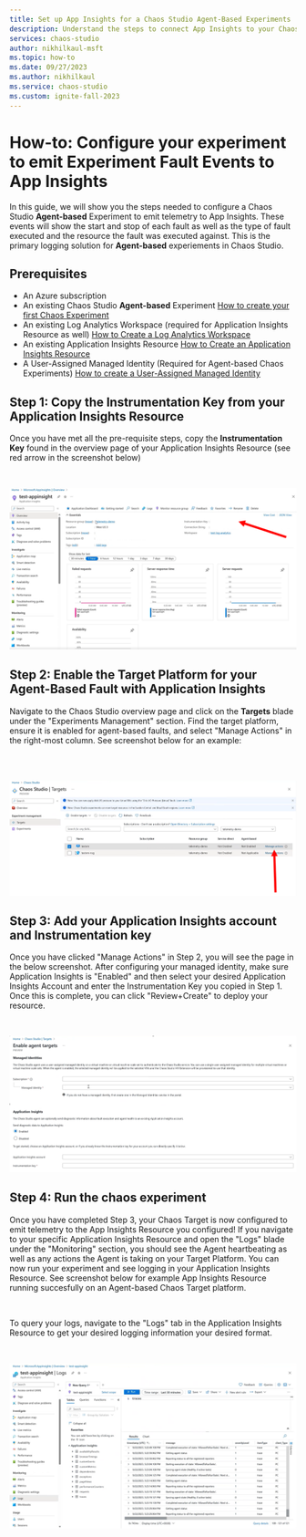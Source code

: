 ```yaml
---
title: Set up App Insights for a Chaos Studio Agent-Based Experiments
description: Understand the steps to connect App Insights to your Chaos Studio Agent-Based Experiment
services: chaos-studio
author: nikhilkaul-msft
ms.topic: how-to
ms.date: 09/27/2023
ms.author: nikhilkaul
ms.service: chaos-studio
ms.custom: ignite-fall-2023
---
```

# How-to: Configure your experiment to emit Experiment Fault Events to App Insights
In this guide, we will show you the steps needed to configure a Chaos Studio **Agent-based** Experiment to emit telemetry to App Insights. These events will show the start and stop of each fault as well as the type of fault executed and the resource the fault was executed against. This is the primary logging solution for **Agent-based** experiements in Chaos Studio.

## Prerequisites
- An Azure subscription
- An existing Chaos Studio **Agent-based** Experiment [How to create your first Chaos Experiment](chaos-studio-quickstart-azure-portal.md)
- An existing Log Analytics Workspace (required for Application Insights Resource as well) [How to Create a Log Analytics Workspace](../azure-monitor/logs/quick-create-workspace.md)
- An existing Application Insights Resource [How to Create an Application Insights Resource](../azure-monitor/app/create-workspace-resource.md)
- A User-Assigned Managed Identity (Required for Agent-based Chaos Experiments) [How to create a User-Assigned Managed Identity](../active-directory/managed-identities-azure-resources/how-manage-user-assigned-managed-identities.md)

## Step 1: Copy the Instrumentation Key from your Application Insights Resource
Once you have met all the pre-requisite steps, copy the **Instrumentation Key** found in the overview page of your Application Insights Resource (see red arrow in the screenshot below)

<br/>

![Screenshot that shows Instrumentation Key in App Insights](images/Step1A_appins.png)

## Step 2: Enable the Target Platform for your Agent-Based Fault with Application Insights
Navigate to the Chaos Studio overview page and click on the **Targets** blade under the "Experiments Management" section. Find the target platform, ensure it is enabled for agent-based faults, and select "Manage Actions" in the right-most column. See screenshot below for an example:

<br/>

<br/>

![Screenshot that shows the Chaos Targets Page](images/Step2A_appins.png)

## Step 3: Add your Application Insights account and Instrumentation key
Once you have clicked "Manage Actions" in Step 2, you will see the page in the below screenshot. After configuring your managed identity, make sure Application Insights is "Enabled" and then select your desired Application Insights Account and enter the Instrumentation Key you copied in Step 1. Once this is complete, you can click "Review+Create" to deploy your resource. 

<br/>

![Screenshot of Targets Deployment Page](images/Step3A_appins.png)

## Step 4: Run the chaos experiment
Once you have completed Step 3, your Chaos Target is now configured to emit telemetry to the App Insights Resource you configured! If you navigate to your specific Application Insights Resource and open the "Logs" blade under the "Monitoring" section, you should see the Agent heartbeating as well as any actions the Agent is taking on your Target Platform. You can now run your experiment and see logging in your Application Insights Resource. See screenshot below for example App Insights Resource running succesfully on an Agent-based Chaos Target platform. 

<br/>

To query your logs, navigate to the "Logs" tab in the Application Insights Resource to get your desired logging information your desired format.

<br/>

![Screenshot of Logs tab in Application Insights Resource](images/Step4A_appins.png)
